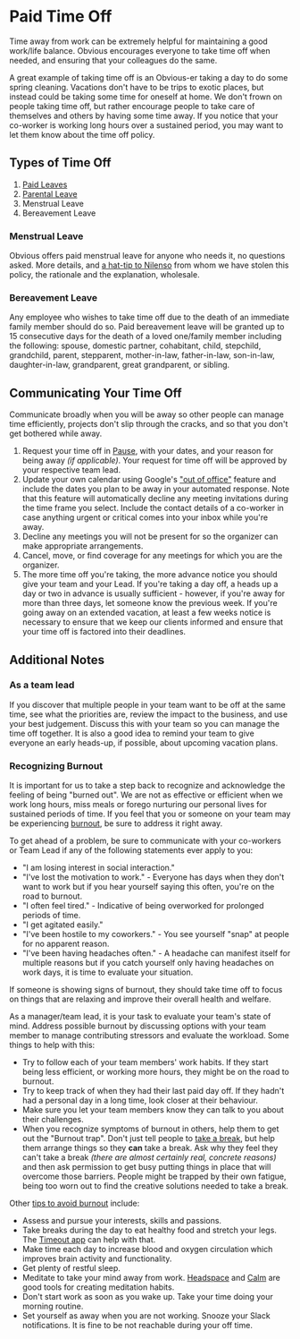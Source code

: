 # Paid Time Off

Time away from work can be extremely helpful for maintaining a good work/life balance. Obvious encourages everyone to take time off when needed, and ensuring that your colleagues do the same.

A great example of taking time off is an Obvious-er taking a day to do some spring cleaning. Vacations don't have to be trips to exotic places, but instead could be taking some time for oneself at home. We don't frown on people taking time off, but rather encourage people to take care of themselves and others by having some time away. If you notice that your co-worker is working long hours over a sustained period, you may want to let them know about the time off policy.

## Types of Time Off

1. [Paid Leaves](holiday-list.md)
2. [Parental Leave](parental-leave.md)
3. Menstrual Leave
4. Bereavement Leave

### Menstrual Leave

Obvious offers paid menstrual leave for anyone who needs it, no questions asked. More details, and [a hat-tip to Nilenso](https://blog.nilenso.com/blog/2016/05/16/i-have-cramps/) from whom we have stolen this policy, the rationale and the explanation, wholesale.

### Bereavement Leave

Any employee who wishes to take time off due to the death of an immediate family member should do so. Paid bereavement leave will be granted up to 15 consecutive days for the death of a loved one/family member including the following: spouse, domestic partner, cohabitant, child, stepchild, grandchild, parent, stepparent, mother-in-law, father-in-law, son-in-law, daughter-in-law, grandparent, great grandparent, or sibling.

## Communicating Your Time Off

Communicate broadly when you will be away so other people can manage time efficiently, projects don't slip through the cracks, and so that you don't get bothered while away.

1. Request your time off in [Pause](https://app.getpause.com/), with your dates, and your reason for being away _\(if applicable\)_. Your request for time off will be approved by your respective team lead.
2. Update your own calendar using Google's ["out of office"](https://www.theverge.com/2018/6/27/17510656/google-calendar-out-of-office-option) feature and include the dates you plan to be away in your automated response. Note that this feature will automatically decline any meeting invitations during the time frame you select. Include the contact details of a co-worker in case anything urgent or critical comes into your inbox while you're away.
3. Decline any meetings you will not be present for so the organizer can make appropriate arrangements. 
4. Cancel, move, or find coverage for any meetings for which you are the organizer.
5. The more time off you're taking, the more advance notice you should give your team and your Lead. If you're taking a day off, a heads up a day or two in advance is usually sufficient - however, if you're away for more than three days, let someone know the previous week. If you're going away on an extended vacation, at least a few weeks notice is necessary to ensure that we keep our clients informed and ensure that your time off is factored into their deadlines.

## Additional Notes

### As a team lead

If you discover that multiple people in your team want to be off at the same time, see what the priorities are, review the impact to the business, and use your best judgement. Discuss this with your team so you can manage the time off together. It is also a good idea to remind your team to give everyone an early heads-up, if possible, about upcoming vacation plans.

### Recognizing Burnout

It is important for us to take a step back to recognize and acknowledge the feeling of being "burned out". We are not as effective or efficient when we work long hours, miss meals or forego nurturing our personal lives for sustained periods of time. If you feel that you or someone on your team may be experiencing [burnout](http://www.mayoclinic.org/healthy-lifestyle/adult-health/in-depth/burnout/art-20046642), be sure to address it right away.

To get ahead of a problem, be sure to communicate with your co-workers or Team Lead if any of the following statements ever apply to you:

* "I am losing interest in social interaction."
* "I've lost the motivation to work." - Everyone has days when they don't want to work but if you hear yourself saying this often, you're on the road to burnout.
* "I often feel tired." - Indicative of being overworked for prolonged periods of time.
* "I get agitated easily."
* "I've been hostile to my coworkers." - You see yourself "snap" at people for no apparent reason.
* "I've been having headaches often." - A headache can manifest itself for multiple reasons but if you catch yourself only having headaches on work days, it is time to evaluate your situation.

If someone is showing signs of burnout, they should take time off to focus on things that are relaxing and improve their overall health and welfare.

As a manager/team lead, it is your task to evaluate your team's state of mind. Address possible burnout by discussing options with your team member to manage contributing stressors and evaluate the workload. Some things to help with this:

* Try to follow each of your team members' work habits. If they start being less efficient, or working more hours, they might be on the road to burnout.
* Try to keep track of when they had their last paid day off. If they hadn't had a personal day in a long time, look closer at their behaviour.
* Make sure you let your team members know they can talk to you about their challenges.
* When you recognize symptoms of burnout in others, help them to get out the "Burnout trap". Don't just tell people to [take a break](https://medium.com/@zenpeacekeeper/take-a-break-f877907877bc), but help them arrange things so they **can** take a break. Ask why they feel they can't take a break _\(there are almost certainly real, concrete reasons\)_ and then ask permission to get busy putting things in place that will overcome those barriers. People might be trapped by their own fatigue, being too worn out to find the creative solutions needed to take a break.

Other [tips to avoid burnout](http://www.mayoclinic.org/healthy-lifestyle/adult-health/in-depth/burnout/art-20046642?pg=2) include:

* Assess and pursue your interests, skills and passions.
* Take breaks during the day to eat healthy food and stretch your legs. The [Timeout app](http://dejal.com/timeout/) can help with that.
* Make time each day to increase blood and oxygen circulation which improves brain activity and functionality.
* Get plenty of restful sleep.
* Meditate to take your mind away from work. [Headspace](https://www.headspace.com/science) and [Calm](https://www.calm.com/meditate) are good tools for creating meditation habits.
* Don't start work as soon as you wake up. Take your time doing your morning routine.
* Set yourself as away when you are not working. Snooze your Slack notifications. It is fine to be not reachable during your off time.

